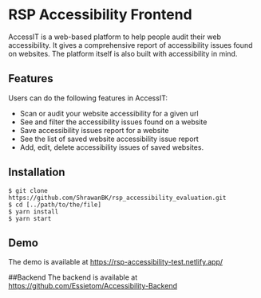 # RSP Accessibility Frontend

AccessIT is a web-based platform to help people audit their web accessibility. It gives a comprehensive report of accessibility issues found on websites. The platform itself is also built with accessibility in mind. 

## Features

Users can do the following features in AccessIT:
  * Scan or audit your website accessibility for a given url
  * See and filter the accessibility issues found on a website
  * Save accessibility issues report for a website
  * See the list of saved website accessibility issue report
  * Add, edit, delete accessibility issues of saved websites. 

## Installation
```
$ git clone https://github.com/ShrawanBK/rsp_accessibility_evaluation.git
$ cd [../path/to/the/file]
$ yarn install
$ yarn start
```
## Demo
The demo is available at https://rsp-accessibility-test.netlify.app/

##Backend
The backend is available at https://github.com/Essietom/Accessibility-Backend
